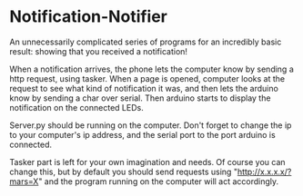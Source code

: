 Notification-Notifier
=====================
An unnecessarily complicated series of programs for an incredibly basic result: showing that you received a 
notification!

When a notification arrives, the phone lets the computer know by sending a http request, using tasker. When a page
is opened, computer looks at the request to see what kind of notification it was, and then lets the arduino know 
by sending a char over serial. Then arduino starts to display the notification on the connected LEDs. 

Server.py should be running on the computer. Don't forget to change the ip to your computer's ip address, and
the serial port to the port arduino is connected.

Tasker part is left for your own imagination and needs. Of course you can change this, but by default you should
send requests using "http://x.x.x.x/?mars=X" and the program running on the computer will act accordingly.
